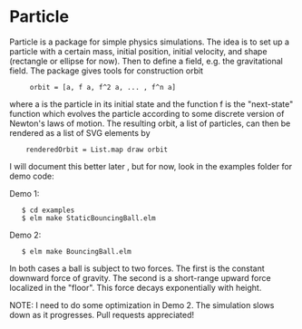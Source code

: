 
Particle
========

Particle is a package for simple physics simulations.
The idea is to set up a particle with a certain
mass, initial position, initial velocity, and shape
(rectangle or ellipse for now).  Then to define a field,
e.g. the gravitational field.  The package gives tools
for construction orbit

```
     orbit = [a, f a, f^2 a, ... , f^n a]
```

where   a   is the particle in its initial state and
the function   f   is the "next-state" function which
evolves the particle according to some discrete version
of Newton's laws of motion.  The resulting orbit, a list
of particles, can then be rendered as a list of SVG
elements by

```
    renderedOrbit = List.map draw orbit
```

I will document this better later , but for now, look
in the examples folder for demo code:

Demo 1:

```
   $ cd examples
   $ elm make StaticBouncingBall.elm
```

Demo 2:

```
   $ elm make BouncingBall.elm
```

In both cases a ball is subject to two forces.  The first
is the constant downward force of gravity.  The second
is a short-range upward force localized in the "floor".
This force decays exponentially with height.

NOTE: I need to do some optimization in Demo 2.  The
simulation slows down as it progresses.  Pull requests
appreciated!  
